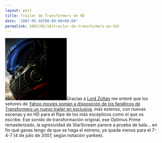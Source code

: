 ```yaml
---
layout: post
title: Trailer de Transformers en HD
date: '2007-05-18T00:00:00+00:00'
permalink: 2007/05/18/trailer-de-transformers-en-hd/
---
```

<img class="derecha_borde" src='/assets/transformersprime_mainbg.jpg' alt='Optimus' />Gracias a <a href="http://lordzoltan.gafapasta.com/">Lord Zoltan</a> me enteré que los señores de <a href="http://movies.yahoo.com/feature/transformers.html">Yahoo movies ponían a disposición de los fanáticos de Transformers un nuevo trailer en exclusiva</a>, más extenso, con nuevas escenas y  en HD para el flipe de los más escépticos como el que os escribe. 
Ese sonido de transformación original, ese Optimus Prime remasterizado, la agresividad de StarScream parece a prueba de bala... en fin qué ganas tengo de que se haga el estreno, ya queda menos para el 7-4-7 (4 de julio de 2007, según notación yankee).
